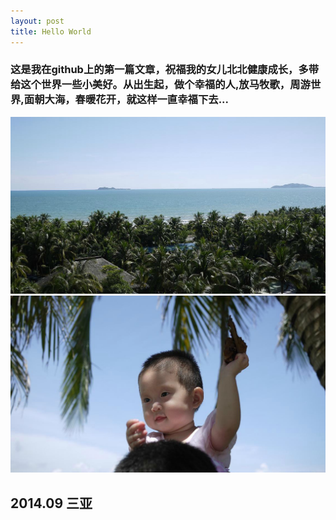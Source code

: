 ```yaml
---
layout: post
title: Hello World
---
```


###	这是我在github上的第一篇文章，祝福我的女儿北北健康成长，多带给这个世界一些小美好。从出生起，做个幸福的人,放马牧歌，周游世界,面朝大海，春暖花开，就这样一直幸福下去...

<img src="/images/xiaobei/i-sanya.png" alt="快乐成成" />
<img src="/images/xiaobei/i-touding.png" alt="快乐成成" />

##	2014.09  三亚



